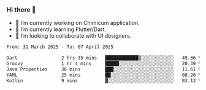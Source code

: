 ### Hi there 👋

<!--
**devcat37/devcat37** is a ✨ _special_ ✨ repository because its `README.md` (this file) appears on your GitHub profile.-->


- 🔭 I’m currently working on Chimicum application.
- 🌱 I’m currently learning Flutter/Dart.
- 👯 I’m looking to collaborate with UI designers.
<!-- - 🤔 I’m looking for help with ... -->

<!--START_SECTION:waka-->

```txt
From: 31 March 2025 - To: 07 April 2025

Dart                2 hrs 35 mins   ████████████▒░░░░░░░░░░░░   49.36 %
Groovy              1 hr 4 mins     █████░░░░░░░░░░░░░░░░░░░░   20.39 %
Java Properties     36 mins         ███░░░░░░░░░░░░░░░░░░░░░░   11.61 %
YAML                25 mins         ██░░░░░░░░░░░░░░░░░░░░░░░   08.20 %
Kotlin              9 mins          ▓░░░░░░░░░░░░░░░░░░░░░░░░   03.13 %
```

<!--END_SECTION:waka-->
